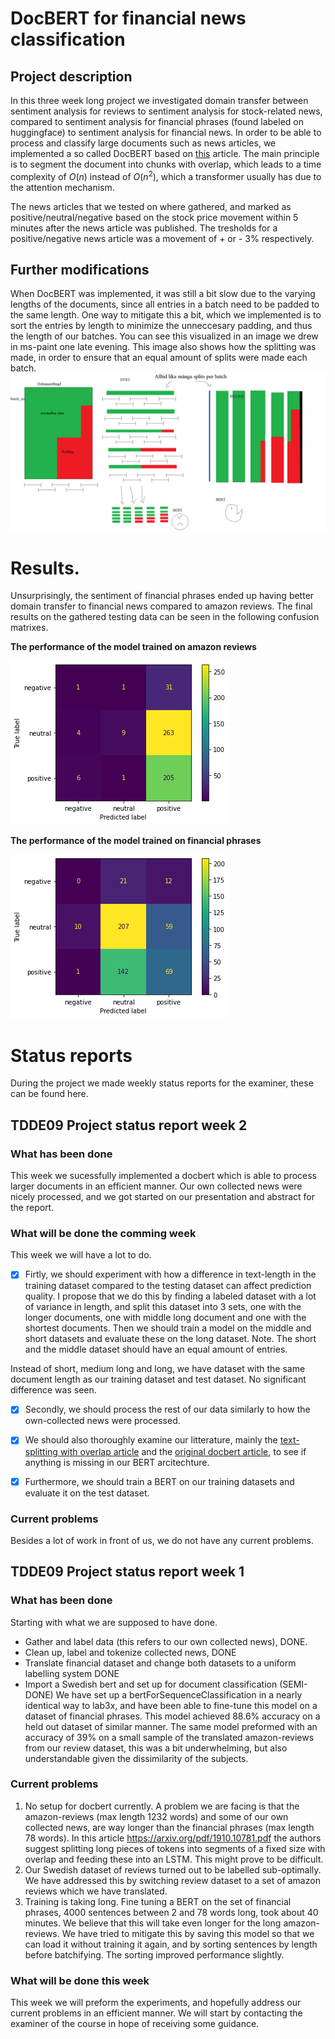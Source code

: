 # DocBERT for financial news classification
## Project description
In this three week long project we investigated domain transfer between sentiment analysis for reviews to sentiment analysis for stock-related news, compared to sentiment analysis for financial phrases (found labeled on huggingface) to sentiment analysis for financial news. In order to be able to process and classify large documents such as news articles, we implemented a so called DocBERT based on [this](https://arxiv.org/pdf/1910.10781.pdf) article. The main principle is to segment the document into chunks with overlap, which leads to a time complexity of $O(n)$ instead of $O(n^2)$, which a transformer usually has due to the attention mechanism. 

The news articles that we tested on where gathered, and marked as positive/neutral/negative based on the stock price movement within 5 minutes after the news article was published. The tresholds for a positive/negative news article was a movement of + or - 3% respectively.

## Further modifications
When DocBERT was implemented, it was still a bit slow due to the varying lengths of the documents, since all entries in a batch need to be padded to the same length. One way to mitigate this a bit, which we implemented is to sort the entries by length to minimize the unneccesary padding, and thus the length of our batches. You can see this visualized in an image we drew in ms-paint one late evening. This image also shows how the splitting was made, in order to ensure that an equal amount of splits were made each batch. ![gameplan](Gameplan.png)

# Results.
Unsurprisingly, the sentiment of financial phrases ended up having better domain transfer to financial news compared to amazon reviews. The final results on the gathered testing data can be seen in the following confusion matrixes.

**The performance of the model trained on amazon reviews**

![amazon-review-conf-matrix](amazon_review_conf_matrix.png)

**The performance of the model trained on financial phrases**

![financial-phrases-conf-matrix](financial_phrases_conf_matrix.png)

# Status reports
During the project we made weekly status reports for the examiner, these can be found here. 

## TDDE09 Project status report week 2
### What has been done
This week we sucessfully implemented a docbert which is able to process larger documents in an efficient manner. Our own collected news were nicely processed, and we got started on our presentation and abstract for the report.

### What will be done the comming week
This week we will have a lot to do. 

 - [x] Firtly, we should experiment with how a difference in text-length in the training dataset compared to the testing dataset can affect prediction quality. I propose that we do this by finding a labeled dataset with a lot of variance in length, and split this dataset into 3 sets, one with the longer documents, one with middle long document and one with the shortest documents. Then we should train a model on the middle and short datasets and evaluate these on the long dataset. Note. The short and the middle dataset should have an equal amount of entries.

 Instead of short, medium long and long, we have dataset with the same document length as our training dataset and test dataset. No significant difference was seen.

- [x] Secondly, we should process the rest of our data similarly to how the own-collected news were processed.

- [x] We should also thoroughly examine our litterature, mainly the [text-splitting with overlap article](https://arxiv.org/pdf/1904.08398.pdf) and the [original docbert article](https://arxiv.org/pdf/1910.10781.pdf), to see if anything is missing in our BERT arcitechture.

- [x] Furthermore, we should train a BERT on our training datasets and evaluate it on the test dataset. 

### Current problems
Besides a lot of work in front of us, we do not have any current problems.



## TDDE09 Project status report week 1
### What has been done
Starting with what we are supposed to have done. 
-	Gather and label data (this refers to our own collected news), DONE.
-	Clean up, label and tokenize collected news, DONE
-	Translate financial dataset and change both datasets to a uniform labelling system DONE
-	Import a Swedish bert and set up for document classification (SEMI-DONE)
We have set up a bertForSequenceClassification in a nearly identical way to lab3x, and have been able to fine-tune this model on a dataset of financial phrases. This model achieved 88.6% accuracy on a held out dataset of similar manner.
The same model preformed with an accuracy of 39% on a small sample of the translated amazon-reviews from our review dataset, this was a bit underwhelming, but also understandable given the dissimilarity of the subjects. 
### Current problems
1.	No setup for docbert currently. A problem we are facing is that the amazon-reviews (max length 1232 words) and some of our own collected news, are way longer than the financial phrases (max length 78 words). In this article https://arxiv.org/pdf/1910.10781.pdf the authors suggest splitting long pieces of tokens into segments of a fixed size with overlap and feeding these into an LSTM. This might prove to be difficult.
2.	Our Swedish dataset of reviews turned out to be labelled sub-optimally. We have addressed this by switching review dataset to a set of amazon reviews which we have translated.
3.	Training is taking long. Fine tuning a BERT on the set of financial phrases, 4000 sentences between 2 and 78 words long, took about 40 minutes. We believe that this will take even longer for the long amazon-reviews. We have tried to mitigate this by saving this model so that we can load it without training it again, and by sorting sentences by length before batchifying. The sorting improved performance slightly.

### What will be done this week
This week we will preform the experiments, and hopefully address our current problems in an efficient manner. We will start by contacting the examiner of the course in hope of receiving some guidance. 
